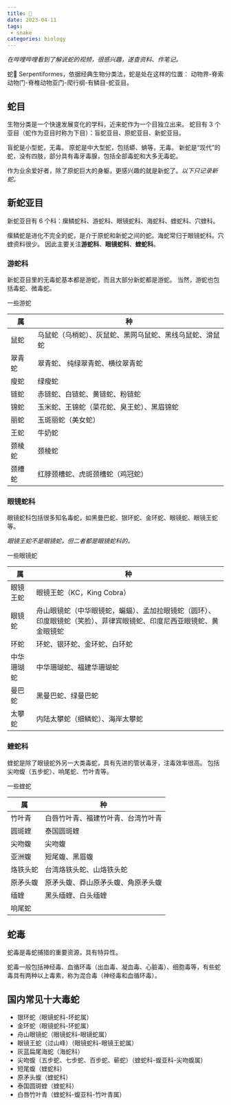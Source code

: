 ```yaml
---
title: 🐍
date: 2023-04-11
tags:
 - snake
categories: biology
---
```


*在哔哩哔哩看到了解说蛇的视频，很感兴趣，遂查资料、作笔记。*

蛇🐍 Serpentiformes，依据经典生物分类法，蛇是处在这样的位置：
动物界-脊索动物门-脊椎动物亚门-爬行纲-有鳞目-蛇亚目。


<!--more-->

## 蛇目

生物分类是一个快速发展变化的学科，近来蛇作为一个目独立出来。
蛇目有 3 个亚目（蛇作为亚目时称为下目）：盲蛇亚目、原蛇亚目、新蛇亚目。

盲蛇是小型蛇，无毒。
原蛇是中大型蛇，包括蟒、蚺等，无毒。
新蛇是“现代”的蛇，没有四肢，部分具有毒牙毒腺，包括全部毒蛇和大多无毒蛇。

作为业余爱好者，除了原蛇巨大的身躯，更感兴趣的就是新蛇了。*以下只记录新蛇。*

## 新蛇亚目

新蛇亚目有 6 个科：瘰鳞蛇科、游蛇科、眼镜蛇科、海蛇科、蝰蛇科、穴蝰科。

瘰鳞蛇是进化不完全的蛇，是介于原蛇和新蛇之间的蛇。海蛇常归于眼镜蛇科。穴蝰资料很少。
因此主要关注**游蛇科**、**眼镜蛇科**、**蝰蛇科**。

### 游蛇科

新蛇亚目里的无毒蛇基本都是游蛇，而且大部分新蛇都是游蛇。
当然，游蛇也包括毒蛇、微毒蛇。

一些游蛇

| 属|种|
|--|--|
|鼠蛇|乌鼠蛇（乌梢蛇）、灰鼠蛇、黑网乌鼠蛇、黑线乌鼠蛇、滑鼠蛇|
|翠青蛇| 翠青蛇、 纯绿翠青蛇、横纹翠青蛇|
|瘦蛇| 绿瘦蛇|
|链蛇|赤链蛇、白链蛇、黄链蛇、粉链蛇|
|锦蛇|玉米蛇、王锦蛇（菜花蛇、臭王蛇）、黑眉锦蛇|
|丽蛇| 玉斑丽蛇（美女蛇）|
|王蛇|  牛奶蛇|
|颈棱蛇|  颈棱蛇|
|颈槽蛇|  红脖颈槽蛇、虎斑颈槽蛇（鸡冠蛇）|


### 眼镜蛇科

眼镜蛇科包括很多知名毒蛇，如黑曼巴蛇、银环蛇、金环蛇、眼镜蛇、眼镜王蛇等。

*眼镜王蛇不是眼镜蛇，但二者都是眼镜蛇科的。*

一些眼镜蛇

| 属|种|
|--|--|
|眼镜王蛇|  眼镜王蛇（KC，King Cobra）|
|眼镜蛇|舟山眼镜蛇（中华眼镜蛇，蝙蝠）、孟加拉眼镜蛇（圆环）、印度眼镜蛇（笑脸）、菲律宾眼镜蛇、印度尼西亚眼镜蛇、黄金眼镜蛇|
|环蛇|环蛇、银环蛇、金环蛇、白环蛇|
|中华珊瑚蛇|中华珊瑚蛇、福建华珊瑚蛇|
|曼巴蛇| 黑曼巴蛇、绿曼巴蛇|
|太攀蛇| 内陆太攀蛇（细鳞蛇）、海岸太攀蛇|

### 蝰蛇科

蝰蛇是除了眼镜蛇外另一大类毒蛇，具有先进的管状毒牙，注毒效率很高。
包括尖吻蝮（五步蛇）、响尾蛇、竹叶青等。

一些蝰蛇

| 属|种|
|--|--|
|竹叶青|白唇竹叶青、福建竹叶青、台湾竹叶青|
|圆斑蝰|  泰国圆斑蝰|
|尖吻蝮|  尖吻蝮|
|亚洲蝮|   短尾蝮、黑眉蝮|
|烙铁头蛇| 台湾烙铁头蛇、山烙铁头蛇|
|原矛头蝮| 原矛头蝮、莽山原矛头蝮、角原矛头蝮|
|缅蝰| 黑头缅蝰、白头缅蝰|
|响尾蛇||

## 蛇毒

蛇毒是毒蛇捕猎的重要资源，具有特异性。

蛇毒一般包括神经毒、血循环毒（出血毒、凝血毒、心脏毒）、细胞毒等，有些蛇毒具有两种以上毒素，称为混合毒（神经毒和血循环毒）。

## 国内常见十大毒蛇

*   银环蛇（眼镜蛇科-环蛇属）
*   金环蛇（眼镜蛇科-环蛇属）
*   舟山眼镜蛇（眼镜蛇科-眼镜蛇属）
*   眼镜王蛇（过山峰）（眼镜蛇科-眼镜王蛇属）
*   灰蓝扁尾海蛇（海蛇科）
*   尖吻蝮（五步蛇、七步蛇、百步蛇、蕲蛇）（蝰蛇科-蝮亚科-尖吻蝮属）
*   短尾蝮（蝰蛇科）
*   原矛头蝮（蝰蛇科）
*   泰国圆斑蝰（蝰蛇科）
*   白唇竹叶青（蝰蛇科-蝮亚科-竹叶青属）
